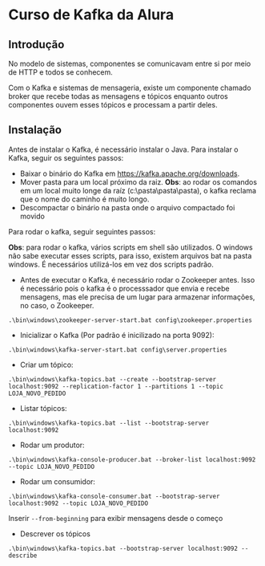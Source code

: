 # Curso de Kafka da Alura

## Introdução

No modelo de sistemas, componentes se comunicavam entre si por meio de HTTP e todos se conhecem.

Com o Kafka e sistemas de mensageria, existe um componente chamado broker que recebe todas as mensagens e tópicos enquanto outros componentes ouvem esses tópicos e processam a partir deles.

## Instalação

Antes de instalar o Kafka, é necessário instalar o Java.
Para instalar o Kafka, seguir os seguintes passos:

* Baixar o binário do Kafka em https://kafka.apache.org/downloads.
* Mover pasta para um local próximo da raiz. **Obs**: ao rodar os comandos em um local muito longe da raíz (c:\pasta\pasta\pasta), o kafka reclama que o nome do caminho é muito longo.
* Descompactar o binário na pasta onde o arquivo compactado foi movido

Para rodar o kafka, seguir seguintes passos:

**Obs**: para rodar o kafka, vários scripts em shell são utilizados. O windows não sabe executar esses scripts, para isso, existem arquivos bat na pasta windows. É necessários utilizá-los em vez dos scripts padrão.

* Antes de executar o Kafka, é necessário rodar o Zookeeper antes. Isso é necessário pois o kafka é o processsador que envia e recebe mensagens, mas ele precisa de um lugar para armazenar informações, no caso, o Zookeeper.
```shell
.\bin\windows\zookeeper-server-start.bat config\zookeeper.properties
```

* Inicializar o Kafka (Por padrão é inicilizado na porta 9092):
```shell
.\bin\windows\kafka-server-start.bat config\server.properties
```

* Criar um tópico:
```shell
.\bin\windows\kafka-topics.bat --create --bootstrap-server localhost:9092 --replication-factor 1 --partitions 1 --topic LOJA_NOVO_PEDIDO
  ```

* Listar tópicos:
```shell
.\bin\windows\kafka-topics.bat --list --bootstrap-server localhost:9092  
  ```

* Rodar um produtor:
```shell
.\bin\windows\kafka-console-producer.bat --broker-list localhost:9092 --topic LOJA_NOVO_PEDIDO
```

* Rodar um consumidor:
```shell
.\bin\windows\kafka-console-consumer.bat --bootstrap-server localhost:9092 --topic LOJA_NOVO_PEDIDO
```
Inserir `--from-beginning` para exibir mensagens desde o começo

* Descrever os tópicos
```shell
.\bin\windows\kafka-topics.bat --bootstrap-server localhost:9092 --describe
```